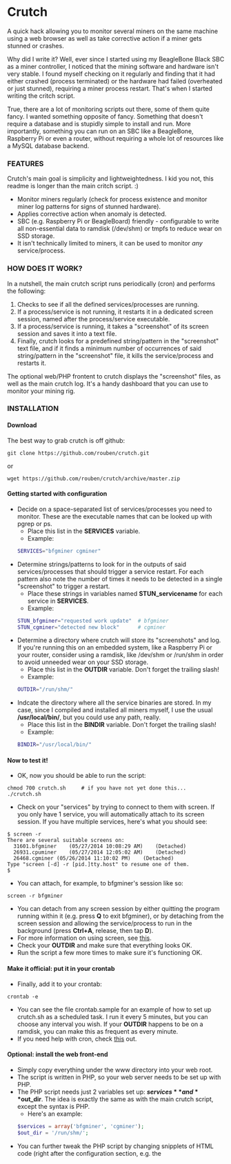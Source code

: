 # Crutch
A quick hack allowing you to monitor several miners on the same machine using a web browser as well as take corrective action if a miner gets stunned or crashes.

Why did I write it? Well, ever since I started using my BeagleBone Black SBC as a miner controller, I noticed that the mining software and hardware isn't very stable. I found myself checking on it regularly and finding that it had either crashed (process terminated) or the hardware had failed (overheated or just stunned), requiring a miner process restart. That's when I started writing the critch script.

True, there are a lot of monitoring scripts out there, some of them quite fancy. I wanted something opposite of fancy. Something that doesn't require a database and is stupidly simple to install and run. More importantly, something you can run on an SBC like a BeagleBone, Raspberry Pi or even a router, without requiring a whole lot of resources like a MySQL database backend.

### FEATURES
Crutch's main goal is simplicity and lightweightedness. I kid you not, this readme is longer than the main critch script. :)

* Monitor miners regularly (check for process existence and monitor miner log patterns for signs of stunned hardware).
* Applies corrective action when anomaly is detected.
* SBC (e.g. Raspberry Pi or BeagleBoard) friendly - configurable to write all non-essential data to ramdisk (/dev/shm) or tmpfs to reduce wear on SSD storage.
* It isn't technically limited to miners, it can be used to monitor *any* service/process.

### HOW DOES IT WORK?
In a nutshell, the main crutch script runs periodically (cron) and performs the following:

1. Checks to see if all the defined services/processes are running.
2. If a process/service is not running, it restarts it in a dedicated screen session, named after the process/service executable.
3. If a process/service is running, it takes a "screenshot" of its screen session and saves it into a text file.
4. Finally, crutch looks for a predefined string/pattern in the "screenshot" text file, and if it finds a minimum number of occurrences of said string/pattern in the "screenshot" file, it kills the service/process and restarts it.

The optional web/PHP frontent to crutch displays the "screenshot" files, as well as the main crutch log. It's a handy dashboard that you can use to monitor your mining rig.

### INSTALLATION

#### Download
The best way to grab crutch is off github:
```
git clone https://github.com/rouben/crutch.git
```
or
```
wget https://github.com/rouben/crutch/archive/master.zip
```

#### Getting started with configuration

* Decide on a space-separated list of services/processes you need to monitor. These are the executable names that can be looked up with pgrep or ps.
  * Place this list in the **SERVICES** variable.
  * Example:
  ```bash
  SERVICES="bfgminer cgminer"
  ```
* Determine strings/patterns to look for in the outputs of said services/processes that should trigger a service restart. For each pattern also note the number of times it needs to be detected in a single "screenshot" to trigger a restart.
  * Place these strings in variables named **STUN_servicename** for each service in **SERVICES**.
  * Example:
  ```bash
  STUN_bfgminer="requested work update"  # bfgminer
  STUN_cgminer="detected new block"      # cgminer
  ```
* Determine a directory where crutch will store its "screenshots" and log. If you're running this on an embedded system, like a Raspberry Pi or your router, consider using a ramdisk, like /dev/shm or /run/shm in order to avoid unneeded wear on your SSD storage.
  * Place this list in the **OUTDIR** variable. Don't forget the trailing slash!
  * Example:
  ```bash
  OUTDIR="/run/shm/"
  ```
* Indcate the directory where all the service binaries are stored. In my case, since I compiled and installed all miners myself, I use the usual **/usr/local/bin/**, but you could use any path, really.
  * Place this list in the **BINDIR** variable. Don't forget the trailing slash!
  * Example:
  ```bash
  BINDIR="/usr/local/bin/"
  ```

#### Now to test it!

* OK, now you should be able to run the script:
```
chmod 700 crutch.sh     # if you have not yet done this...
./crutch.sh
```
* Check on your "services" by trying to connect to them with screen. If you only have 1 service, you will automatically attach to its screen session. If you have multiple services, here's what you should see:
```
$ screen -r
There are several suitable screens on:
  31601.bfgminer	(05/27/2014 10:08:29 AM)	(Detached)
  26931.cpuminer	(05/27/2014 12:05:02 AM)	(Detached)
  26468.cgminer	(05/26/2014 11:10:02 PM)	(Detached)
Type "screen [-d] -r [pid.]tty.host" to resume one of them.
$
```
  * You can attach, for example, to bfgminer's session like so:
  ```
  screen -r bfgminer
  ```
  * You can detach from any screen session by either quitting the program running within it (e.g. press **Q** to exit bfgminer), or by detaching from the screen session and allowing the service/process to run in the background (press **Ctrl+A**, release, then tap **D**).
  * For more information on using screen, see [this](http://lmgtfy.com/?q=screen+howto).
* Check your **OUTDIR** and make sure that everything looks OK.
* Run the script a few more times to make sure it's functioning OK.

#### Make it official: put it in your crontab

* Finally, add it to your crontab:
```
crontab -e
```
  * You can see the file crontab.sample for an example of how to set up crutch.sh as a scheduled task. I run it every 5 minutes, but you can choose any interval you wish. If your **OUTDIR** happens to be on a ramdisk, you can make this as frequent as every minute.
  * If you need help with cron, check [this](http://lmgtfy.com/?q=crontab+howto) out.

#### Optional: install the web front-end

* Simply copy everything under the www directory into your web root.
* The script is written in PHP, so your web server needs to be set up with PHP.
* The PHP script needs just 2 variables set up: **$services** and **$out_dir**. The idea is exactly the same as with the main crutch script, except the syntax is PHP.
  * Here's an example:
  ```php
  $services = array('bfgminer', 'cgminer');
  $out_dir = '/run/shm/';
  ```
* You can further tweak the PHP script by changing snipplets of HTML code (right after the configuration section, e.g. the **<TITLE>** tag, and the list of links), as well as the last few lines that display the system uptime and include the image tags for the type of board (BeagleBoard) and CPU I'm using. You can put whatever you want there, really.
* If you need a PHP crash course, I suggest [this](http://www.codecademy.com/tracks/php).

### TODO

* Clean up PHP
